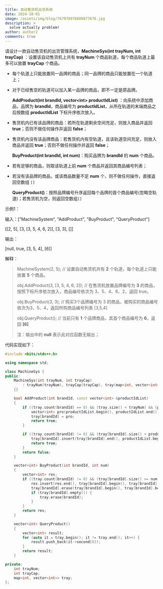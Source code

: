 ```yaml
---
title: 自动售货机出货系统
date: 2024-10-01
image: /assets/img/blog/767978978889877676.jpg
description: >
  solve actually problem!
author: author2
comments: true
---
```


请设计一款自动售货机的出货管理系统，**MachineSys(int trayNum, int trayCap)** ：设置该自动售货机上共有 **trayNum** 个商品轨道，每个商品轨道上最多可以放置 **trayCap** 个商品。

- 每个轨道上只能放置同一品牌的商品；同一品牌的商品只能放置在一个轨道上；

- 对于已经售空的轨道可以加入某一品牌的商品，即不一定是原品牌。

    **AddProduct(int brandId, vector\<int\> productIdList)** ：向系统中添加商品，品牌为 **brandId**，商品编号为 **productIdList**，从所在轨道的末端商品之后按数组 **productIdList** 下标升序依次放入。

- 售货机内已有该品牌的商品：若所在轨道剩余空间充足，则放入商品并返回 **true**；否则不做任何操作并返回 **false**；

- 售货机内没有该品牌商品：若售货机内有空轨道，且该轨道空间充足，则放入商品并返回 **true**；否则不做任何操作并返回 **false**；

    **BuyProduct(int brandId, int num)**：购买品牌为 **brandId** 的 **num** 个商品。

- 若有足够的商品，则取该轨道上前 **num** 个商品并返回其商品编号列表；

- 若没有该品牌的商品，或该商品数量不足 **num** 个，则不做任何操作，直接返回空数组 `[]`

    **QueryProduct()**：按照品牌编号升序返回每个品牌的首个商品编号(忽略空轨道)；若售货机为空，则返回空数组`[]`

示例1：

输入：[”MachineSystem“, "AddProduct", "BuyProduct", "QueryProduct"]

<p>[[2, 5], [3, [3, 5, 4, 6, 2]], [3, 3], []]</p>

输出：

<p>[null, true, [3, 5, 4], [6]]</p>

解释：

> MachineSystem(2, 5); // 设置自动售货机共有 **2** 个轨道，每个轨道上只能放置 **5** 个商品。
>
> obj.AddProduct(3, [3, 5, 4, 6, 2]); // 在售货机放置品牌编号为 **3** 的商品，按照下标升序依次放入，商品编号依次为 3、5、4、6、2，返回 true。
>
> obj.BuyProduct(3, 3); // 购买3个品牌编号为 3 的商品，被购买的商品编号依次为3、5、4，返回所购商品编号列表 [3,5,4]
>
> obj.QueryProduct(); // 当前只有 **1** 个品牌商品，其首个商品编号为 **6**，返回 **[6]**
>
> 注：输出中的 **null** 表示此对应函数无输出；

代码实现如下：

```c++
#include <bits/stdc++.h>

using namespace std;

class MachineSys {
public:
    MachineSys(int trayNum, int trayCap)
        : trayNum(trayNum), trayCap(trayCap), tray(map<int, vector<int>>())
    {}

    bool AddProduct(int brandId, const vector<int> &productIdList)
    {
        if ((tray.count(brandId) == 0) && (tray.size() < trayNum) && (productIdList.size() <= trayCap)) {
            vector<int> pro(productIdList.begin(), productIdList.end());
            tray[brandId] = pro;
            return true;
        }

        if ((tray.count(brandId) != 0) && (tray[brandId].size() + productIdList.size() <= trayCap)) {
            tray[brandId].insert(tray[brandId].end(), productIdList.begin(), productIdList.end());
            return true;
        }
        return false;
    }

    vector<int> BuyProduct(int brandId, int num)
    {
        vector<int> res;
        if ((tray.count(brandId) != 0) && (tray[brandId].size() >= num)) {
            res.insert(res.end(), tray[brandId].begin(), tray[brandId].begin() + num);
            tray[brandId].erase(tray[brandId].begin(), tray[brandId].begin() + num);
            if (tray[brandId].empty()) {
                tray.erase(brandId);
            }
        }
        return res;
    }

    vector<int> QueryProduct()
    {
        vector<int> result;
        for (auto it = tray.begin(); it != tray.end(); it++) {
            result.push_back(it->second[0]);
        }
        return result;
    }

private:
    int trayNum;
    int trayCap;
    map<int, vector<int>> tray;
};
```

